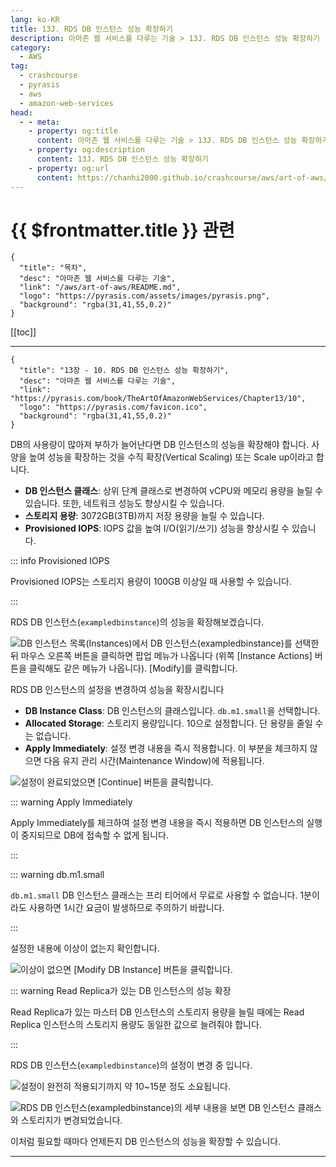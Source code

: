 ```yaml
---
lang: ko-KR
title: 13J. RDS DB 인스턴스 성능 확장하기
description: 아마존 웹 서비스를 다루는 기술 > 13J. RDS DB 인스턴스 성능 확장하기
category:
  - AWS
tag: 
  - crashcourse
  - pyrasis
  - aws 
  - amazon-web-services
head:
  - - meta:
    - property: og:title
      content: 아마존 웹 서비스를 다루는 기술 > 13J. RDS DB 인스턴스 성능 확장하기
    - property: og:description
      content: 13J. RDS DB 인스턴스 성능 확장하기
    - property: og:url
      content: https://chanhi2000.github.io/crashcourse/aws/art-of-aws/13J.html
---
```


# {{ $frontmatter.title }} 관련

```component VPCard
{
  "title": "목차",
  "desc": "아마존 웹 서비스를 다루는 기술",
  "link": "/aws/art-of-aws/README.md",
  "logo": "https://pyrasis.com/assets/images/pyrasis.png",
  "background": "rgba(31,41,55,0.2)"
}
```

[[toc]]

---

```component VPCard
{
  "title": "13장 - 10. RDS DB 인스턴스 성능 확장하기",
  "desc": "아마존 웹 서비스를 다루는 기술",
  "link": "https://pyrasis.com/book/TheArtOfAmazonWebServices/Chapter13/10",
  "logo": "https://pyrasis.com/favicon.ico",
  "background": "rgba(31,41,55,0.2)"
}
```

DB의 사용량이 많아져 부하가 늘어난다면 DB 인스턴스의 성능을 확장해야 합니다. 사양을 높여 성능을 확장하는 것을 수직 확장(Vertical Scaling) 또는 Scale up이라고 합니다.

- **DB 인스턴스 클래스**: 상위 단계 클래스로 변경하여 vCPU와 메모리 용량을 늘릴 수 있습니다. 또한, 네트워크 성능도 향상시킬 수 있습니다.
- **스토리지 용량**: 3072GB(3TB)까지 저장 용량을 늘릴 수 있습니다.
- **Provisioned IOPS**: IOPS 값을 높여 I/O(읽기/쓰기) 성능을 향상시킬 수 있습니다.

::: info Provisioned IOPS

Provisioned IOPS는 스토리지 용량이 100GB 이상일 때 사용할 수 있습니다.

:::

RDS DB 인스턴스(`exampledbinstance`)의 성능을 확장해보겠습니다. 

![DB 인스턴스 목록(Instances)에서 DB 인스턴스(`exampledbinstance`)를 선택한 뒤 마우스 오른쪽 버튼을 클릭하면 팝업 메뉴가 나옵니다 (위쪽 <FontIcon icon="iconfont icon-select"/>`[Instance Actions]` 버튼을 클릭해도 같은 메뉴가 나옵니다). <FontIcon icon="iconfont icon-select"/>`[Modify]`를 클릭합니다.](https://pyrasis.com/assets/images/TheArtOfAmazonWebServicesChapter13/54_.png)

RDS DB 인스턴스의 설정을 변경하여 성능을 확장시킵니다

- **DB Instance Class**: DB 인스턴스의 클래스입니다. `db.m1.small`을 선택합니다.
- **Allocated Storage**: 스토리지 용량입니다. 10으로 설정합니다. 단 용량을 줄일 수는 없습니다.
- **Apply Immediately**: 설정 변경 내용을 즉시 적용합니다. 이 부분을 체크하지 않으면 다음 유지 관리 시간(Maintenance Window)에 적용됩니다.

![설정이 완료되었으면 <FontIcon icon="iconfont icon-select"/>`[Continue]` 버튼을 클릭합니다.](https://pyrasis.com/assets/images/TheArtOfAmazonWebServicesChapter13/55_.png)

::: warning Apply Immediately

Apply Immediately를 체크하여 설정 변경 내용을 즉시 적용하면 DB 인스턴스의 실행이 중지되므로 DB에 접속할 수 없게 됩니다.

:::

::: warning db.m1.small

`db.m1.small` DB 인스턴스 클래스는 프리 티어에서 무료로 사용할 수 없습니다. 1분이라도 사용하면 1시간 요금이 발생하므로 주의하기 바랍니다.

:::

설정한 내용에 이상이 없는지 확인합니다.

![이상이 없으면 <FontIcon icon="iconfont icon-select"/>`[Modify DB Instance]` 버튼을 클릭합니다.](https://pyrasis.com/assets/images/TheArtOfAmazonWebServicesChapter13/56_.png)

::: warning Read Replica가 있는 DB 인스턴스의 성능 확장

Read Replica가 있는 마스터 DB 인스턴스의 스토리지 용량을 늘릴 때에는 Read Replica 인스턴스의 스토리지 용량도 동일한 값으로 늘려줘야 합니다.

:::

RDS DB 인스턴스(`exampledbinstance`)의 설정이 변경 중 입니다.

![설정이 완전히 적용되기까지 약 10~15분 정도 소요됩니다.](https://pyrasis.com/assets/images/TheArtOfAmazonWebServicesChapter13/57_.png)

![RDS DB 인스턴스(`exampledbinstance`)의 세부 내용을 보면 DB 인스턴스 클래스와 스토리지가 변경되었습니다.](https://pyrasis.com/assets/images/TheArtOfAmazonWebServicesChapter13/58_.png)

이처럼 필요할 때마다 언제든지 DB 인스턴스의 성능을 확장할 수 있습니다.

---
